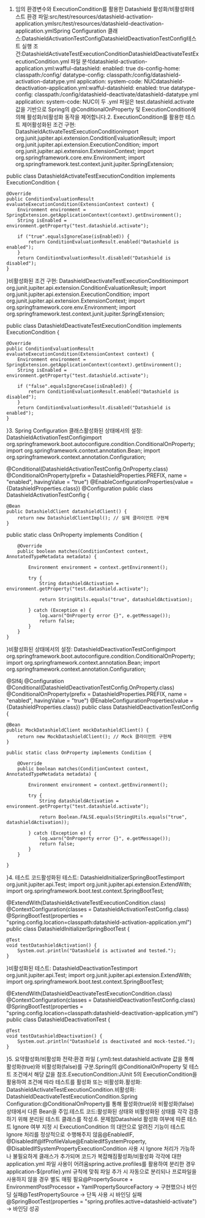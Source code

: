 1. 임의 환경변수와 ExecutionCondition를 활용한 Datashield 활성화/비활성화테스트 환경 파일:src/test/resources/datashield-activation-application.ymlsrc/test/resources/datashield-deactivation-application.ymlSpring Configuration 클래스:DatashieldActivationTestConfigDatashieldDeactivationTestConfig테스트 실행 조건:DatashieldActivateTestExecutionConditionDatashieldDeactivateTestExecutionCondition.yml 파일 분석datashield-activation-application.yml:wafful-datashield:
  enabled: true
  ds-config-home: classpath:/config/
  datatype-config: classpath:/config/datashield-activation-datatype.yml
  application:
    system-code: NUCdatashield-deactivation-application.yml:wafful-datashield:
  enabled: true
  datatype-config: classpath:/config/datashield-deactivate/datashield-datatype.yml
  application:
    system-code: NUC이 두 .yml 파일은 test.datashield.activate 값을 기반으로 Spring의 @ConditionalOnProperty 및 ExecutionCondition에 의해 활성화/비활성화 동작을 제어합니다.2. ExecutionCondition를 활용한 테스트 제어활성화된 조건 구현: DatashieldActivateTestExecutionConditionimport org.junit.jupiter.api.extension.ConditionEvaluationResult;
import org.junit.jupiter.api.extension.ExecutionCondition;
import org.junit.jupiter.api.extension.ExtensionContext;
import org.springframework.core.env.Environment;
import org.springframework.test.context.junit.jupiter.SpringExtension;

public class DatashieldActivateTestExecutionCondition implements ExecutionCondition {

    @Override
    public ConditionEvaluationResult evaluateExecutionCondition(ExtensionContext context) {
        Environment environment = SpringExtension.getApplicationContext(context).getEnvironment();
        String isEnabled = environment.getProperty("test.datashield.activate");

        if ("true".equalsIgnoreCase(isEnabled)) {
            return ConditionEvaluationResult.enabled("Datashield is enabled");
        }
        return ConditionEvaluationResult.disabled("Datashield is disabled");
    }
}비활성화된 조건 구현: DatashieldDeactivateTestExecutionConditionimport org.junit.jupiter.api.extension.ConditionEvaluationResult;
import org.junit.jupiter.api.extension.ExecutionCondition;
import org.junit.jupiter.api.extension.ExtensionContext;
import org.springframework.core.env.Environment;
import org.springframework.test.context.junit.jupiter.SpringExtension;

public class DatashieldDeactivateTestExecutionCondition implements ExecutionCondition {

    @Override
    public ConditionEvaluationResult evaluateExecutionCondition(ExtensionContext context) {
        Environment environment = SpringExtension.getApplicationContext(context).getEnvironment();
        String isEnabled = environment.getProperty("test.datashield.activate");

        if ("false".equalsIgnoreCase(isEnabled)) {
            return ConditionEvaluationResult.enabled("Datashield is disabled");
        }
        return ConditionEvaluationResult.disabled("Datashield is enabled");
    }
}3. Spring Configuration 클래스활성화된 상태에서의 설정: DatashieldActivationTestConfigimport org.springframework.boot.autoconfigure.condition.ConditionalOnProperty;
import org.springframework.context.annotation.Bean;
import org.springframework.context.annotation.Configuration;

@Conditional(DatashieldActivationTestConfig.OnProperty.class)
@ConditionalOnProperty(prefix = DatashieldProperties.PREFIX, name = "enabled", havingValue = "true")
@EnableConfigurationProperties(value = {DatashieldProperties.class})
@Configuration
public class DatashieldActivationTestConfig {

    @Bean
    public DatashieldClient datashieldClient() {
        return new DatashieldClientImpl(); // 실제 클라이언트 구현체
    }

public static class OnProperty implements Condition {

        @Override
        public boolean matches(ConditionContext context, AnnotatedTypeMetadata metadata) {

            Environment environment = context.getEnvironment();

            try {
                String datashieldActivation = environment.getProperty("test.datashield.activate");

                return StringUtils.equals("true", datashieldActivation);

            } catch (Exception e) {
                log.warn("OnProperty error {}", e.getMessage());
                return false;
            }
        }
    }
}비활성화된 상태에서의 설정: DatashieldDeactivationTestConfigimport org.springframework.boot.autoconfigure.condition.ConditionalOnProperty;
import org.springframework.context.annotation.Bean;
import org.springframework.context.annotation.Configuration;

@Slf4j
@Configuration
@Conditional(DatashieldDeactivationTestConfig.OnProperty.class)
@ConditionalOnProperty(prefix = DatashieldProperties.PREFIX, name = "enabled", havingValue = "true")
@EnableConfigurationProperties(value = {DatashieldProperties.class})
public class DatashieldDeactivationTestConfig {

    @Bean
    public MockDatashieldClient mockDatashieldClient() {
        return new MockDatashieldClient(); // Mock 클라이언트 구현체
    }

    public static class OnProperty implements Condition {

        @Override
        public boolean matches(ConditionContext context, AnnotatedTypeMetadata metadata) {

            Environment environment = context.getEnvironment();

            try {
                String datashieldActivation = environment.getProperty("test.datashield.activate");

                return Boolean.FALSE.equals(StringUtils.equals("true", datashieldActivation));

            } catch (Exception e) {
                log.warn("OnProperty error {}", e.getMessage());
                return false;
            }
        }

    }
}4. 테스트 코드활성화된 테스트: DatashieldInitializerSpringBootTestimport org.junit.jupiter.api.Test;
import org.junit.jupiter.api.extension.ExtendWith;
import org.springframework.boot.test.context.SpringBootTest;

@ExtendWith(DatashieldActivateTestExecutionCondition.class)
@ContextConfiguration(classes = DatashieldActivationTestConfig.class)
@SpringBootTest(properties = "spring.config.location=classpath:datashield-activation-application.yml")
public class DatashieldInitializerSpringBootTest {

    @Test
    void testDatashieldActivation() {
        System.out.println("Datashield is activated and tested.");
    }
}비활성화된 테스트: DatashieldDeactivationTestimport org.junit.jupiter.api.Test;
import org.junit.jupiter.api.extension.ExtendWith;
import org.springframework.boot.test.context.SpringBootTest;

@ExtendWith(DatashieldDeactivateTestExecutionCondition.class)
@ContextConfiguration(classes = DatashieldDeactivationTestConfig.class)
@SpringBootTest(properties = "spring.config.location=classpath:datashield-deactivation-application.yml")
public class DatashieldDeactivationTest {

    @Test
    void testDatashieldDeactivation() {
        System.out.println("Datashield is deactivated and mock-tested.");
    }
}5. 요약활성화/비활성화 전략:환경 파일 (.yml):test.datashield.activate 값을 통해 활성화(true)와 비활성화(false)를 구분.Spring의 @ConditionalOnProperty 및 테스트 조건에서 해당 값을 참조.ExecutionCondition:JUnit 5의 ExecutionCondition을 활용하여 조건에 따라 테스트를 활성화 또는 비활성화.활성화: DatashieldActivateTestExecutionCondition.비활성화: DatashieldDeactivateTestExecutionCondition.Spring Configuration:@ConditionalOnProperty를 통해 활성화(true)와 비활성화(false) 상태에서 다른 Bean을 주입.테스트 코드:활성화된 상태와 비활성화된 상태를 각각 검증하기 위해 분리된 테스트 클래스를 작성.6. 문제점Datashield 활성화 여부에 따른 테스트 Ignore 여부 지정 시 ExecutionCondition 의 대안으로 알려진 기능이 테스트 Ignore 처리를 정상적으로 수행해주지 않음@EnabledIF, @DisabledIf@IfProfileValue@EnabledIfSystemProperty, @DisabledIfSystemPropertyExecutionCondition 사용 시 Ignore 처리가 가능하나 불필요하게 클래스가 추가되며 코드가 복잡해짐활성화/비활성화 각각에 대한 application.yml 파일 사용이 어려움spring.active.profiles를 활용하여 분리한 경우 application-${profile}.yml 규칙에 맞춰 파일 추가 시 자동으로 분리되나 프로파일을 사용하지 않을 경우 별도 매핑 필요@PropertySource + EnvironmentPostProcessor + YamlPropertySourceFactory -> 구현했으나 바인딩 실패@TestPropertySource -> 단독 사용 시 바인딩 실패@SpringBootTest(properties = "spring.profiles.active=datashield-activate") -> 바인딩 성공
